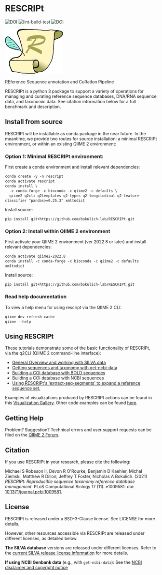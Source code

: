 # RESCRIPt

[![DOI](https://zenodo.org/badge/DOI/10.5281/zenodo.3891931.svg)](https://doi.org/10.5281/zenodo.3891931)
 ![lint-build-test](https://github.com/bokulich-lab/RESCRIPt/workflows/lint-build-test/badge.svg)
 [![DOI](https://img.shields.io/badge/DOI-10.1371/journal.pcbi.1009581-B31B1B)](http://dx.doi.org/10.1371/journal.pcbi.1009581)
 <p align="left"><img src="logo.png" height="150" /></p>

REference Sequence annotation and CuRatIon Pipeline

RESCRIPt is a python 3 package to support a variety of operations for managing and curating reference sequence databases, DNA/RNA sequence data, and taxonomic data. See citation information below for a full benchmark and description.

## Install from source

RESCRIPt will be installable as conda package in the near future. In the meantime, we provide two routes for source installation: a minimal RESCRIPt environment, or within an existing QIIME 2 environment:

### Option 1: Minimal RESCRIPt environment:
First create a conda environment and install relevant dependencies:

```
conda create -y -n rescript
conda activate rescript
conda install \
  -c conda-forge -c bioconda -c qiime2 -c defaults \
  qiime2 q2cli q2templates q2-types q2-longitudinal q2-feature-classifier "pandas>=0.25.3" xmltodict
```
Install source:

```
pip install git+https://github.com/bokulich-lab/RESCRIPt.git
```

### Option 2: Install within QIIME 2 environment
First activate your QIIME 2 environment (ver 2022.8 or later) and install relevant dependencies:

```
conda activate qiime2-2022.8
conda install -c conda-forge -c bioconda -c qiime2 -c defaults xmltodict
```
Install source:

```
pip install git+https://github.com/bokulich-lab/RESCRIPt.git
```

### Read help documentation
To view a help menu for using rescript via the QIIME 2 CLI:
```
qiime dev refresh-cache
qiime --help
```

## Using RESCRIPt

These tutorials demonstrate some of the basic functionality of RESCRIPt, via the q2CLI (QIIME 2 command-line interface):
- [General Overview and working with SILVA data](https://forum.qiime2.org/t/rescript-sequence-reference-database-management-tutorial/15494)
- [Getting sequences and taxonomy with get-ncbi-data](https://forum.qiime2.org/t/using-rescript-to-compile-an-sequence-databases-and-taxonomy-classifiers-from-ncbi-genbank/15947)
- [Building a COI database with BOLD sequences](https://forum.qiime2.org/t/building-a-coi-database-from-bold-references/16129)
- [Building a COI database with NCBI sequences](https://forum.qiime2.org/t/building-a-coi-database-from-ncbi-references/16500)
- [Using RESCRIPt's 'extract-seq-segments' to expand a reference sequence set.](https://forum.qiime2.org/t/using-rescripts-extract-seq-segments-to-expand-a-reference-sequence-set/23618)

Examples of visualizations produced by RESCRIPt actions can be found in this [Visualization Gallery](https://forum.qiime2.org/t/processing-filtering-and-evaluating-the-silva-database-and-other-reference-sequence-data-with-rescript/15494#heading--seventeenth-header). Other code examples can be found [here](https://github.com/bokulich-lab/db-benchmarks-2020).

## Getting Help
Problem? Suggestion? Technical errors and user support requests can be filed on the [QIIME 2 Forum](https://forum.qiime2.org/).


## Citation

If you use RESCRIPt in your research, please cite the following:

Michael S Robeson II, Devon R O'Rourke, Benjamin D Kaehler, Michal Ziemski, Matthew R Dillon, Jeffrey T Foster, Nicholas A Bokulich. (2021) *RESCRIPt: Reproducible sequence taxonomy reference database management*. PLoS Computational Biology 17 (11): e1009581. doi: [10.1371/journal.pcbi.1009581](http://dx.doi.org/10.1371/journal.pcbi.1009581).


## License

RESCRIPt is released under a BSD-3-Clause license. See LICENSE for more details.

However, other resources accessible via RESCRIPt are released under different licenses, as detailed below.

**The SILVA database** versions are released under different licenses. Refer to the [current SILVA release license information](https://www.arb-silva.de/silva-license-information/) for more details.

**If using NCBI Genbank data** (e.g., with `get-ncbi-data`): See the [NCBI disclaimer and copyright notice](https://www.ncbi.nlm.nih.gov/home/about/policies/)
